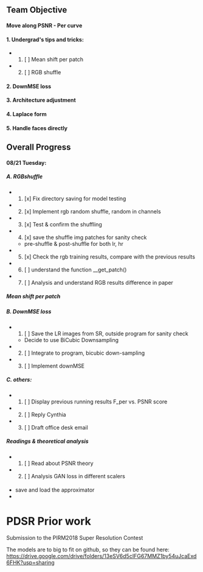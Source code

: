 ## Team Objective

#### Move along PSNR - Per curve

#### 1. Undergrad's tips and tricks: 
  - 1. [ ] Mean shift per patch 
  - 2. [ ] RGB shuffle 
  
#### 2. DownMSE loss 

#### 3. Architecture adjustment 

#### 4. Laplace form

#### 5. Handle faces directly 


## Overall Progress 

#### 08/21 Tuesday: 
  ##### A. RGBshuffle 
  - 1. [x] Fix directory saving for model testing 
  - 2. [x] Implement rgb random shuffle, random in channels
  - 3. [x] Test & confirm the shuffling 
  - 4. [x] save the shuffle img patches for sanity check 
      - pre-shuffle & post-shuffle for both lr, hr 
  - 5. [x] Check the rgb training results, compare with the previous results
  - 6. [ ] understand the function __get_patch()
  - 7. [ ] Analysis and understand RGB results difference in paper
  
  ##### Mean shift per patch 
  
  ##### B. DownMSE loss 
  - 1. [ ] Save the LR images from SR, outside program for sanity check 
      - Decide to use BiCubic Downsampling 
  - 2. [ ] Integrate to program, bicubic down-sampling  
  - 3. [ ] Implement downMSE
  
  ##### C. others: 
  - 1. [ ] Display previous running results F_per vs. PSNR score 
  - 2. [ ] Reply Cynthia 
  - 3. [ ] Draft office desk email 
  
  ##### Readings & theoretical analysis
  - 1. [ ] Read about PSNR theory 
  - 2. [ ] Analysis GAN loss in different scalers 

####
  - save and load the approximator 
  - 

# PDSR Prior work
Submission to the PIRM2018 Super Resolution Contest 

The models are to big to fit on github, so they can be found here: https://drive.google.com/drive/folders/13eSV6d5cIFG67MMZ1by54uJcaExd6FHK?usp=sharing



